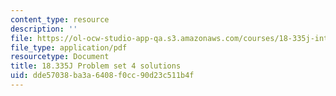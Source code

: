 ```yaml
---
content_type: resource
description: ''
file: https://ol-ocw-studio-app-qa.s3.amazonaws.com/courses/18-335j-introduction-to-numerical-methods-spring-2019/dde57038ba3a6408f0cc90d23c511b4f_MIT18_335JS19_pset4sol.pdf
file_type: application/pdf
resourcetype: Document
title: 18.335J Problem set 4 solutions
uid: dde57038-ba3a-6408-f0cc-90d23c511b4f
---
```

